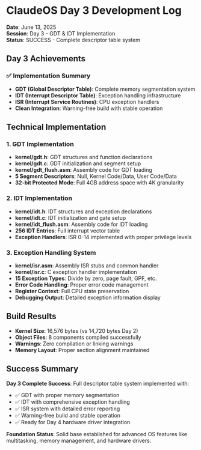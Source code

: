 # ClaudeOS Day 3 Development Log

**Date**: June 13, 2025  
**Session**: Day 3 - GDT & IDT Implementation  
**Status**: SUCCESS - Complete descriptor table system

## Day 3 Achievements

### ✅ Implementation Summary
- **GDT (Global Descriptor Table)**: Complete memory segmentation system
- **IDT (Interrupt Descriptor Table)**: Exception handling infrastructure  
- **ISR (Interrupt Service Routines)**: CPU exception handlers
- **Clean Integration**: Warning-free build with stable operation

## Technical Implementation

### 1. GDT Implementation
- **kernel/gdt.h**: GDT structures and function declarations
- **kernel/gdt.c**: GDT initialization and segment setup
- **kernel/gdt_flush.asm**: Assembly code for GDT loading
- **5 Segment Descriptors**: Null, Kernel Code/Data, User Code/Data
- **32-bit Protected Mode**: Full 4GB address space with 4K granularity

### 2. IDT Implementation
- **kernel/idt.h**: IDT structures and exception declarations
- **kernel/idt.c**: IDT initialization and gate setup
- **kernel/idt_flush.asm**: Assembly code for IDT loading
- **256 IDT Entries**: Full interrupt vector table
- **Exception Handlers**: ISR 0-14 implemented with proper privilege levels

### 3. Exception Handling System
- **kernel/isr.asm**: Assembly ISR stubs and common handler
- **kernel/isr.c**: C exception handler implementation
- **15 Exception Types**: Divide by zero, page fault, GPF, etc.
- **Error Code Handling**: Proper error code management
- **Register Context**: Full CPU state preservation
- **Debugging Output**: Detailed exception information display

## Build Results
- **Kernel Size**: 16,576 bytes (vs 14,720 bytes Day 2)
- **Object Files**: 8 components compiled successfully  
- **Warnings**: Zero compilation or linking warnings
- **Memory Layout**: Proper section alignment maintained

## Success Summary

**Day 3 Complete Success**: Full descriptor table system implemented with:
- ✅ GDT with proper memory segmentation
- ✅ IDT with comprehensive exception handling  
- ✅ ISR system with detailed error reporting
- ✅ Warning-free build and stable operation
- ✅ Ready for Day 4 hardware driver integration

**Foundation Status**: Solid base established for advanced OS features like multitasking, memory management, and hardware drivers.
